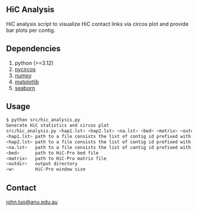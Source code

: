 ## HiC Analysis
HiC analysis script to visualize HiC contact links via circos plot and provide bar plots per contig.

## Dependencies
1. python (>=3.12)
2. [pycircos](https://github.com/ponnhide/pyCircos)
3. [numpy](https://numpy.org)
4. [matplotlib](https://matplotlib.org)
5. [seaborn](https://seaborn.pydata.org)

## Usage
```sh
$ python src/hic_analysis.py
Generate HiC statistics and circos plot
src/hic_analysis.py <hap1.lst> <hap2.lst> <na.lst> <bed> <matrix> <outdir> <w>
<hap1.lst> path to a file consists the list of contig id prefixed with > from haplotype 1, one per line
<hap2.lst> path to a file consists the list of contig id prefixed with > from haplotype 2, one per line
<na.lst>   path to a file consists the list of contig id prefixed with > from unclassified, one per line
<bed>      path to HiC-Pro bed file
<matrix>   path to HiC-Pro matrix file
<outdir>   output directory
<w>        HiC-Pro window size
```

## Contact
john.luo@anu.edu.au
